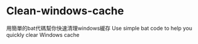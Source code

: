 # Clean-windows-cache
用簡單的bat代碼幫你快速清理windows緩存 Use simple bat code to help you quickly clear Windows cache
